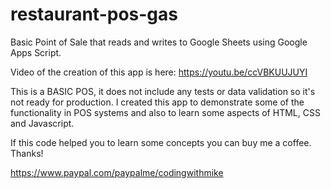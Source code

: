 # restaurant-pos-gas
Basic Point of Sale that reads and writes to Google Sheets using Google Apps Script. 

Video of the creation of this app is here: https://youtu.be/ccVBKUUJUYI

This is a BASIC POS, it does not include any tests or data validation so it's not ready for production. I created this app to demonstrate some of the functionality in POS systems and also to learn some aspects of HTML, CSS and Javascript.

If this code helped you to learn some concepts you can buy me a coffee. Thanks!

https://www.paypal.com/paypalme/codingwithmike
